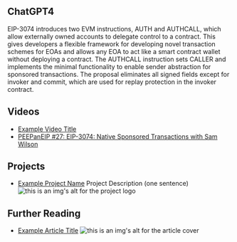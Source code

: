 ## ChatGPT4

EIP-3074 introduces two EVM instructions, AUTH and AUTHCALL, which allow externally owned accounts to delegate control to a contract. This gives developers a flexible framework for developing novel transaction schemes for EOAs and allows any EOA to act like a smart contract wallet without deploying a contract. The AUTHCALL instruction sets CALLER and implements the minimal functionality to enable sender abstraction for sponsored transactions. The proposal eliminates all signed fields except for invoker and commit, which are used for replay protection in the invoker contract.

## Videos

- [Example Video Title](https://www.youtube.com/watch?v=TDGq4aeevgY)
- [PEEPanEIP #27: EIP-3074: Native Sponsored Transactions with Sam Wilson](https://www.youtube.com/watch?v=4A3N8dvdaSk&list=PL4cwHXAawZxqu0PKKyMzG_3BJV_xZTi1F&index=86)

## Projects

- [Example Project Name](https://xxxx.xxx/xxxxx) Project Description (one sentence) ![this is an img's alt for the project logo](https://xxxx.xxx/project-logo.xxx)

## Further Reading

- [Example Article Title](https://xxxx.xxx/xxxxx) ![this is an img's alt for the article cover](https://xxxx.xxx/article-cover.xxx)
